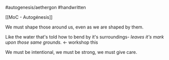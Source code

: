 #autogenesis/aethergon #handwritten

[[MoC - Autogénesis]]

We must shape those around us, even as we are shaped by them. 

Like the water that's told how to bend by it's surroundings-
*leaves it's mark upon those same grounds.* <- workshop this

We must be intentional, we must be strong, we must give care.
